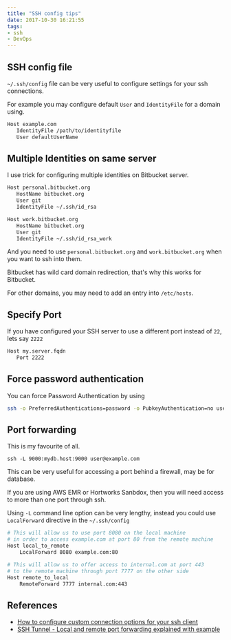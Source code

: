 ```yaml
---
title: "SSH config tips"
date: 2017-10-30 16:21:55
tags:
- ssh
- DevOps
---
```


## SSH config file ##

`~/.ssh/config` file can be very useful to configure settings for your ssh connections.

For example you may configure default `User` and `IdentityFile` for a domain using.

```sh ~/.ssh/config
Host example.com
   IdentityFile /path/to/identityfile
   User defaultUserName
```

## Multiple Identities on same server ##

I use trick for configuring multiple identities on Bitbucket server.

```sh ~/.ssh/config
Host personal.bitbucket.org
   HostName bitbucket.org
   User git
   IdentityFile ~/.ssh/id_rsa

Host work.bitbucket.org
   HostName bitbucket.org
   User git
   IdentityFile ~/.ssh/id_rsa_work
```

And you need to use `personal.bitbucket.org` and `work.bitbucket.org` when you want to ssh into them.

Bitbucket has wild card domain redirection, that's why this works for Bitbucket.

For other domains, you may need to add an entry into `/etc/hosts`.

## Specify Port ##

If you have configured your SSH server to use a different port instead of `22`, lets say `2222`

```sh ~/.ssh/config
Host my.server.fqdn
   Port 2222
```

## Force password authentication ##

You can force Password Authentication by using

```sh ~/.ssh/config
ssh -o PreferredAuthentications=password -o PubkeyAuthentication=no user@host
```

## Port forwarding ##

This is my favourite of all.

```
ssh -L 9000:mydb.host:9000 user@example.com
```

This can be very useful for accessing a port behind a firewall, may be for database.

If you are using AWS EMR or Hortworks Sanbdox, then you will need access to more than one port through ssh.

Using `-L` command line option can be very lengthy, instead you could use `LocalForward` directive in the `~/.ssh/config`

```sh ~/.ssh/config
# This will allow us to use port 8080 on the local machine
# in order to access example.com at port 80 from the remote machine
Host local_to_remote
    LocalForward 8080 example.com:80

# This will allow us to offer access to internal.com at port 443
# to the remote machine through port 7777 on the other side
Host remote_to_local
    RemoteForward 7777 internal.com:443
```

## References ##
* [How to configure custom connection options for your ssh client][1]
* [SSH Tunnel - Local and remote port forwarding explained with example][2]

[1]: https://www.digitalocean.com/community/tutorials/how-to-configure-custom-connection-options-for-your-ssh-client
[2]: https://blog.trackets.com/2014/05/17/ssh-tunnel-local-and-remote-port-forwarding-explained-with-examples.html
